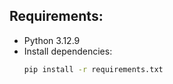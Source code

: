 ## Requirements:
- Python 3.12.9
- Install dependencies:
  ```bash
  pip install -r requirements.txt

